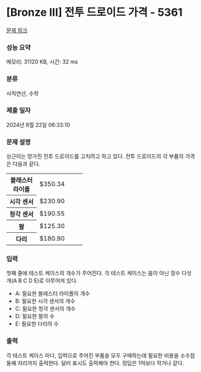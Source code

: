# [Bronze III] 전투 드로이드 가격 - 5361 

[문제 링크](https://www.acmicpc.net/problem/5361) 

### 성능 요약

메모리: 31120 KB, 시간: 32 ms

### 분류

사칙연산, 수학

### 제출 일자

2024년 8월 22일 06:33:10

### 문제 설명

<p>상근이는 망가진 전투 드로이드를 고치려고 하고 있다. 전투 드로이드의 각 부품의 가격은 다음과 같다.</p>

<table class="table table-bordered" style="width:40%">
	<tbody>
		<tr>
			<th style="width:20%">블래스터 라이플</th>
			<td style="width:20%"><span>$</span>350.34</td>
		</tr>
		<tr>
			<th>시각 센서</th>
			<td><span>$</span>230.90</td>
		</tr>
		<tr>
			<th>청각 센서</th>
			<td><span>$</span>190.55</td>
		</tr>
		<tr>
			<th>팔</th>
			<td><span>$</span>125.30</td>
		</tr>
		<tr>
			<th>다리</th>
			<td><span>$</span>180.90</td>
		</tr>
	</tbody>
</table>

### 입력 

 <p>첫째 줄에 테스트 케이스의 개수가 주어진다. 각 테스트 케이스는 음이 아닌 정수 다섯 개(A B C D E)로 이루어져 있다.</p>

<ul>
	<li>A: 필요한 블래스터 라이플의 개수</li>
	<li>B: 필요한 시각 센서의 개수</li>
	<li>C: 필요한 청각 센서의 개수</li>
	<li>D: 필요한 팔의 수</li>
	<li>E: 필요한 다리의 수</li>
</ul>

### 출력 

 <p>각 테스트 케이스 마다, 입력으로 주어진 부품을 모두 구매하는데 필요한 비용을 소수점 둘째 자리까지 출력한다. 달러 표시도 출력해야 한다. 정답은 1억보다 작거나 같다.</p>

